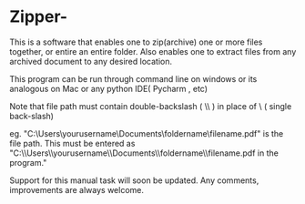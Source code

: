 # Zipper-

This is a software that enables one to zip(archive) one or more files together, or entire an entire folder. Also enables one to extract files from any archived document to any desired location.

This program can be run through command line on windows or its analogous on Mac or any python IDE( Pycharm , etc)

Note that file path must contain double-backslash ( \\\\ ) in place of \ ( single back-slash)

eg. "C:\Users\yourusername\Documents\foldername\filename.pdf" is the file path. 
This must be entered as  "C:\\\\Users\\\\yourusername\\\\Documents\\\\foldername\\\\filename.pdf in the program."

Support for this manual task will soon be updated.
Any comments, improvements are always welcome.
